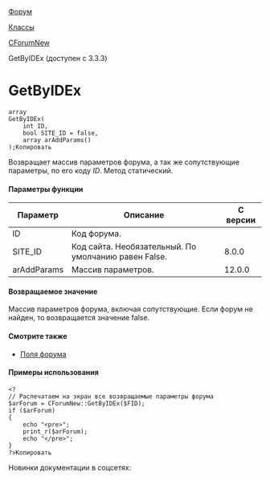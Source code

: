 [Форум](/api_help/forum/index.php)

[Классы](/api_help/forum/developer/index.php)

[CForumNew](/api_help/forum/developer/cforumnew/index.php)

GetByIDEx (доступен с 3.3.3)

GetByIDEx
=========

```
array
GetByIDEx(
	int ID,
	bool SITE_ID = false,
	array arAddParams()
);Копировать
```

Возвращает массив параметров форума, а так же сопутствующие параметры, по его коду *ID*. Метод статический.

#### Параметры функции

| Параметр | Описание | C версии |
| --- | --- | --- |
| ID | Код форума. |  |
| SITE\_ID | Код сайта. Необязательный. По умолчанию равен False. | 8.0.0 |
| arAddParams | Массив параметров. | 12.0.0 |

#### Возвращаемое значение

Массив параметров форума, включая сопутствующие. Если форум не найден, то возвращается значение false.

#### Смотрите также

* [Поля форума](/api_help/forum/fields.php#cforumnew)

#### Примеры использования

```
<?
// Распечатаем на экран все возвращаемые параметры форума
$arForum = CForumNew::GetByIDEx($FID);
if ($arForum)
{
	echo "<pre>";
	print_r($arForum);
	echo "</pre>";
}
?>Копировать
```

Новинки документации в соцсетях: